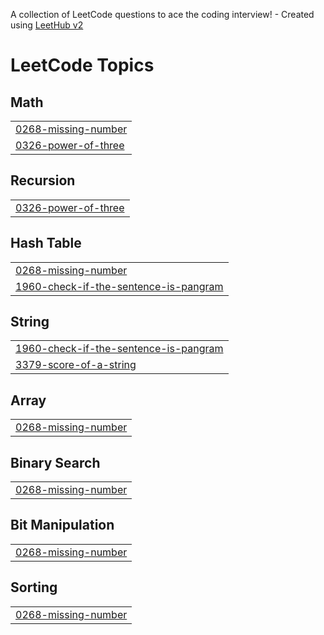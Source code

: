 A collection of LeetCode questions to ace the coding interview! - Created using [LeetHub v2](https://github.com/arunbhardwaj/LeetHub-2.0)
<!---LeetCode Topics Start-->
# LeetCode Topics
## Math
|  |
| ------- |
| [0268-missing-number](https://github.com/FasaluRahmanP/Leetcode/tree/master/0268-missing-number) |
| [0326-power-of-three](https://github.com/FasaluRahmanP/Leetcode/tree/master/0326-power-of-three) |
## Recursion
|  |
| ------- |
| [0326-power-of-three](https://github.com/FasaluRahmanP/Leetcode/tree/master/0326-power-of-three) |
## Hash Table
|  |
| ------- |
| [0268-missing-number](https://github.com/FasaluRahmanP/Leetcode/tree/master/0268-missing-number) |
| [1960-check-if-the-sentence-is-pangram](https://github.com/FasaluRahmanP/Leetcode/tree/master/1960-check-if-the-sentence-is-pangram) |
## String
|  |
| ------- |
| [1960-check-if-the-sentence-is-pangram](https://github.com/FasaluRahmanP/Leetcode/tree/master/1960-check-if-the-sentence-is-pangram) |
| [3379-score-of-a-string](https://github.com/FasaluRahmanP/Leetcode/tree/master/3379-score-of-a-string) |
## Array
|  |
| ------- |
| [0268-missing-number](https://github.com/FasaluRahmanP/Leetcode/tree/master/0268-missing-number) |
## Binary Search
|  |
| ------- |
| [0268-missing-number](https://github.com/FasaluRahmanP/Leetcode/tree/master/0268-missing-number) |
## Bit Manipulation
|  |
| ------- |
| [0268-missing-number](https://github.com/FasaluRahmanP/Leetcode/tree/master/0268-missing-number) |
## Sorting
|  |
| ------- |
| [0268-missing-number](https://github.com/FasaluRahmanP/Leetcode/tree/master/0268-missing-number) |
<!---LeetCode Topics End-->